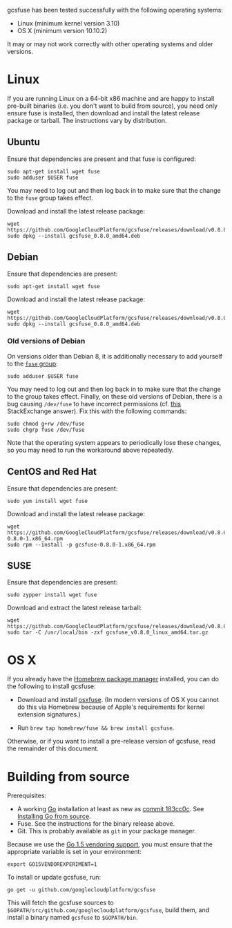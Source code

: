 
gcsfuse has been tested successfully with the following operating systems:

*   Linux (minimum kernel version 3.10)
*   OS X (minimum version 10.10.2)

It may or may not work correctly with other operating systems and older versions.


# Linux

If you are running Linux on a 64-bit x86 machine and are happy to install
pre-built binaries (i.e. you don't want to build from source), you need only
ensure fuse is installed, then download and install the latest release package
or tarball. The instructions vary by distribution.


## Ubuntu

Ensure that dependencies are present and that fuse is configured:

    sudo apt-get install wget fuse
    sudo adduser $USER fuse

You may need to log out and then log back in to make sure that the change to
the `fuse` group takes effect.

Download and install the latest release package:

    wget https://github.com/GoogleCloudPlatform/gcsfuse/releases/download/v0.8.0/gcsfuse_0.8.0_amd64.deb
    sudo dpkg --install gcsfuse_0.8.0_amd64.deb


## Debian

Ensure that dependencies are present:

    sudo apt-get install wget fuse

Download and install the latest release package:

    wget https://github.com/GoogleCloudPlatform/gcsfuse/releases/download/v0.8.0/gcsfuse_0.8.0_amd64.deb
    sudo dpkg --install gcsfuse_0.8.0_amd64.deb

### Old versions of Debian

On versions older than Debian 8, it is additionally necessary to add yourself
to the [`fuse` group][fuse-group]:

    sudo adduser $USER fuse

You may need to log out and then log back in to make sure that the change to
the group takes effect. Finally, on these old versions of Debian, there is a
bug causing `/dev/fuse` to have incorrect permissions (cf. [this][debian-bug]
StackExchange answer). Fix this with the following commands:

```
sudo chmod g+rw /dev/fuse
sudo chgrp fuse /dev/fuse
```

Note that the operating system appears to periodically lose these changes, so
you may need to run the workaround above repeatedly.

[fuse-group]: https://wiki.debian.org/SystemGroups
[debian-bug]: http://superuser.com/a/800016/429161


## CentOS and Red Hat

Ensure that dependencies are present:

    sudo yum install wget fuse

Download and install the latest release package:

    wget https://github.com/GoogleCloudPlatform/gcsfuse/releases/download/v0.8.0/gcsfuse-0.8.0-1.x86_64.rpm
    sudo rpm --install -p gcsfuse-0.8.0-1.x86_64.rpm


## SUSE

Ensure that dependencies are present:

    sudo zypper install wget fuse

Download and extract the latest release tarball:

    wget https://github.com/GoogleCloudPlatform/gcsfuse/releases/download/v0.8.0/gcsfuse_v0.8.0_linux_amd64.tar.gz
    sudo tar -C /usr/local/bin -zxf gcsfuse_v0.8.0_linux_amd64.tar.gz



# OS X

If you already have the [Homebrew package manager][homebrew] installed, you can
do the following to install gcsfuse:

[homebrew]: http://brew.sh/

*   Download and install [osxfuse][]. (In modern versions of OS X you cannot do
    this via Homebrew because of Apple's requirements for kernel extension
    signatures.)

*   Run `brew tap homebrew/fuse && brew install gcsfuse`.

[osxfuse]: https://osxfuse.github.io/

Otherwise, or if you want to install a pre-release version of gcsfuse, read the
remainder of this document.


# Building from source

Prerequisites:

*   A working [Go][go] installation at least as new as [commit
    183cc0c][183cc0c]. See [Installing Go from source][go-setup].
*   Fuse. See the instructions for the binary release above.
*   Git. This is probably available as `git` in your package manager.

Because we use the [Go 1.5 vendoring support][183cc0c], you must ensure that
the appropriate variable is set in your environment:

    export GO15VENDOREXPERIMENT=1

To install or update gcsfuse, run:

    go get -u github.com/googlecloudplatform/gcsfuse

This will fetch the gcsfuse sources to
`$GOPATH/src/github.com/googlecloudplatform/gcsfuse`, build them, and install a
binary named `gcsfuse` to `$GOPATH/bin`.

[go]: http://tip.golang.org/doc/install/source
[183cc0c]: https://github.com/golang/go/commit/183cc0c
[go-setup]: http://golang.org/doc/code.html

